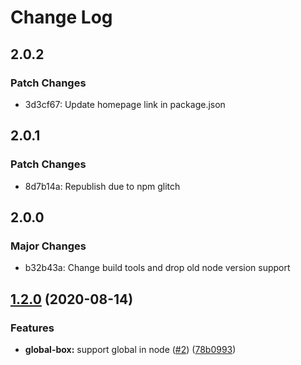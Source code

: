 # Change Log

## 2.0.2

### Patch Changes

- 3d3cf67: Update homepage link in package.json

## 2.0.1

### Patch Changes

- 8d7b14a: Republish due to npm glitch

## 2.0.0

### Major Changes

- b32b43a: Change build tools and drop old node version support

## [1.2.0](https://github.com/kristw/registry/compare/global-box@1.1.1...global-box@1.2.0) (2020-08-14)

### Features

- **global-box:** support global in node ([#2](https://github.com/kristw/registry/issues/2)) ([78b0993](https://github.com/kristw/registry/commit/78b09930533afd782d2963b892d3cace303bff09))
